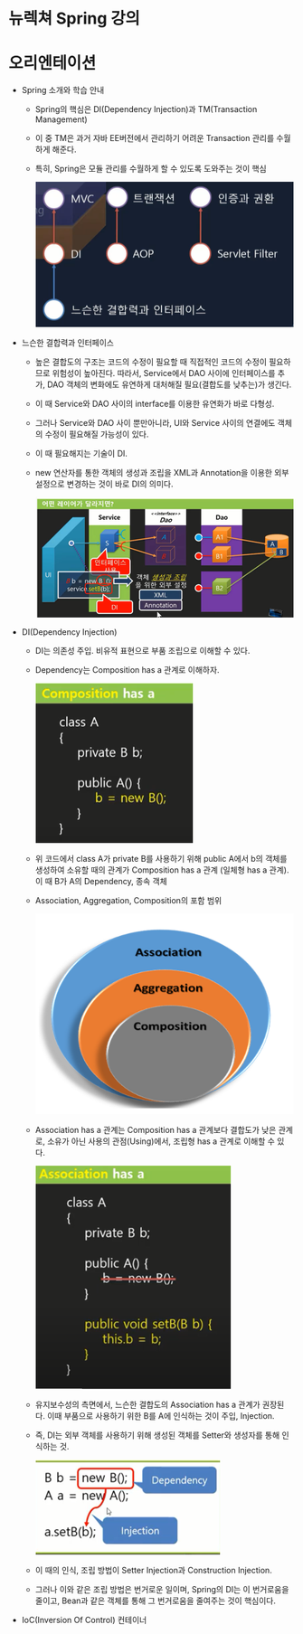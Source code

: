 # 뉴렉쳐 Spring 강의

# 오리엔테이션

- Spring 소개와 학습 안내
    - Spring의 핵심은 DI(Dependency Injection)과 TM(Transaction Management)
    - 이 중 TM은 과거 자바 EE버전에서 관리하기 어려운 Transaction 관리를 수월하게 해준다.
    - 특히, Spring은 모듈 관리를 수월하게 할 수 있도록 도와주는 것이 핵심
        
        ![Untitled](뉴렉쳐_Spring_강의/Untitled.png)
        
    
- 느슨한 결합력과 인터페이스
    - 높은 결합도의 구조는 코드의 수정이 필요할 때 직접적인 코드의 수정이 필요하므로 위험성이 높아진다. 따라서, Service에서 DAO 사이에 인터페이스를 추가, DAO 객체의 변화에도 유연하게 대처해질 필요(결합도를 낮추는)가 생긴다.
    - 이 때 Service와 DAO 사이의 interface를 이용한 유연화가 바로 다형성.
    - 그러나 Service와 DAO 사이 뿐만아니라, UI와 Service 사이의 연결에도 객체의 수정이 필요해질 가능성이 있다.
    - 이 때 필요해지는 기술이 DI.
    - new 연산자를 통한 객체의 생성과 조립을 XML과 Annotation을 이용한 외부 설정으로 변경하는 것이 바로 DI의 의미다.
        
        ![Untitled](뉴렉쳐_Spring_강의/Untitled%201.png)
        
- DI(Dependency Injection)
    - DI는 의존성 주입. 비유적 표현으로 부품 조립으로 이해할 수 있다.
    - Dependency는 Composition has a 관계로 이해하자.
        
        ![Untitled](뉴렉쳐_Spring_강의/Untitled%202.png)
        
    - 위 코드에서 class A가 private B를 사용하기 위해 public A에서 b의 객체를 생성하여 소유할 때의 관계가 Composition has a 관계 (일체형 has a 관계). 이 때 B가 A의 Dependency, 종속 객체
    - Association, Aggregation, Composition의 포함 범위
        
        ![Untitled](뉴렉쳐_Spring_강의/Untitled%203.png)
        
    - Association has a 관계는 Composition has a 관계보다 결합도가 낮은 관계로, 소유가 아닌 사용의 관점(Using)에서, 조립형 has a 관계로 이해할 수 있다.
        
        ![Untitled](뉴렉쳐_Spring_강의/Untitled%204.png)
        
    - 유지보수성의 측면에서, 느슨한 결합도의 Association has a 관계가 권장된다.  이때 부품으로 사용하기 위한 B를 A에 인식하는 것이 주입, Injection.
    - 즉, DI는 외부 객체를 사용하기 위해 생성된 객체를 Setter와 생성자를 통해 인식하는 것.
        
        ![Untitled](뉴렉쳐_Spring_강의/Untitled%205.png)
        
    - 이 때의 인식, 조립 방법이 Setter Injection과 Construction Injection.
    - 그러나 이와 같은 조립 방법은 번거로운 일이며, Spring의 DI는 이 번거로움을 줄이고, Bean과 같은 객체를 통해 그 번거로움을 줄여주는 것이 핵심이다.
    
- IoC(Inversion Of Control) 컨테이너